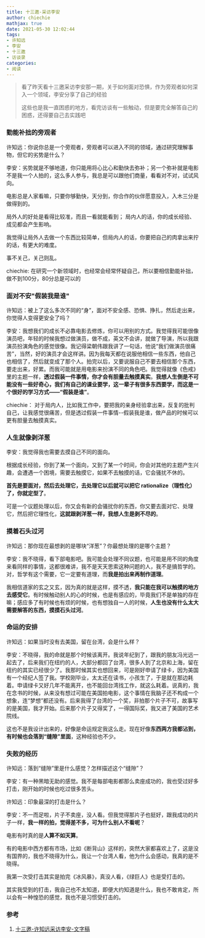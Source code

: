 ```yaml
---
title: 十三邀-采访李安
author: chiechie
mathjax: true
date: 2021-05-30 12:02:44
tags:
- 许知远
- 李安
- 十三邀
- 访谈录
categories:
- 阅读
---
```


> 看了昨天看十三邀采访李安那一期，关于如何面对恐惧，作为旁观者如何深入一个领域，李安分享了自己的经验
> 
> 这些也是我一直困惑的地方，看完访谈有一些触动，但是要完全解答自己的困惑，还得要自己去实践吧


### 勤能补拙的旁观者

许知远：你说你总是一个旁观者，旁观者可以进入不同的领域，通过研究理解事物，但它的劣势是什么？

李安：劣势就是不够地道，你只能用将心比心和勤快去弥补；另一个弥补就是电影不是我一个人拍的，这么多人参与，我总是可以跟他们商量，看看对不对，试试风向。

电影总是人家看嘛，只要你够勤快，天分到，你合作的伙伴愿意投入，入木三分是做得到的。

局外人的好处是看得比较准，而且一看就能看到；
局内人的话，你的成长经验、成见都会产生影响。

我觉得让局外人去做一个东西比较简单，但局内人的话，你要把自己的肉拿出来拧的话，有更大的难度。

事不关己，关己则乱。

chiechie: 在研究一个新领域时，也经常会经常怀疑自己，所以要相信勤能补拙，做不到100分，80分总是可以的

### 面对不安"假装我是谁"

许知远：被上了这么多次不同的“身”，面对不安全感、恐惧、挣扎，然后走出来，你觉得人变得更安全了吗？

李安：我想我们的成长不必靠电影去修炼，你可以用别的方式。我觉得我可能很像演员吧，年轻的时候我想过做演员，做不成，英文不会讲，就做了导演，所以我跟演员扮演角色的感觉很像。我记得梁朝伟跟我讲了一句话，他说“我们做演员很痛苦”，当然，好的演员才会这样讲。因为我每天都在说服他相信一些东西，他自己也相信了，然后就变成了那个人。拍完以后，又要说服自己不要去相信那个东西，要走出来，好累。而我可能就是用电影来扮演不同的角色吧。我觉得就像《色戒》里的主题一样，**透过假装一件事情，你才会有胆量去触摸真实**。**我想人生倒是不可能没有一些好奇心，我们有自己的课业要学，这一辈子有很多东西要学，而这是一个很好的学习方式——“假装是谁”**。

chiechie： 对于局内人，比如我工作中，要把我的亲身经验拿出来，反复的批判自己，让我感觉很痛苦，但是透过假装一件事情--假装我是谁，做产品的时候可以更有胆量去触摸真实。

### 人生就像剥洋葱

李安：我觉得我也需要去摸自己不同的面向。

根据成长经验，你到了某一个面向，又到了某一个时间，你会对其他的主题产生兴趣，会遭遇一个困境，需要去触摸它，如果不去触摸的话，它会骚扰不休的。

**首先是要面对，然后去处理它，去处理它以后就可以把它 rationalize（理性化）了，你就定型了**。

可是一个议题处理以后，你又会有新的会骚扰你的东西，你又要去面对它、处理它，然后把它理性化，**这就跟剥洋葱一样，我想人生是剥不尽的**。

### 摸着石头过河

许知远：那你现在最想剥的是哪块“洋葱”？你最想处理的是哪个主题？

李安：我不晓得，看下部电影吧。我可能会处理不同议题，也可能是用不同的角度来看同样的事情，这都很难讲，我不是天天思索这种问题的人，我不是搞哲学的。对，哲学有这个需要，它一定要有道理，而**我是拍出来再制作道理**。

我相信道家的玄之又玄，因为真的就是这样，摸不透，**我只能在我可以触摸的地方去感受它**。有时候触动别人的心的时候，也是有感应的，毕竟我们不是单独的存在嘛；感应多了有时候也有烦的时候，也有想独自一人的时候，**人生也没有什么太大需要解答的东西，摸摸石头过河**。

### 命运的安排

许知远：如果当时没有去美国，留在台湾，会是什么样？

李安：不晓得，我的命就是那个时候该离开。我说年纪到了，跟我的朋友冯光远一起去了，后来我们在纽约的人，大部分都回了台湾，很多人到了北京和上海，留在纽约的其实已经很少了。我那时候其实也想回来，可是刚好申请了绿卡，因为美国有一个经纪人签了我。学校刚毕业，太太还在读书，小孩生了，于是就在那边耗着。申请绿卡又好几年不能离开，也不能回台湾找工作，就这么耗着。说真的，我在念书的时候，从来没有想过可能在美国拍电影，这个事情在我脑子还不构成一个想象，连“梦想”都还没有。后来我得了台湾的一个奖，非拍那个片子不可，故事写的是美国，我才开始。后来那个片子又得奖了，一得国际奖，我又进了美国的艺术院线。

这也不是我设计出来的，好像是命运规定我这么走。现在好像**东西两方我都沾到，有时候也会落到“缝隙”里面**，这种经验也不少。

### 失败的经历

许知远：落到“缝隙”里是什么感觉？怎样描述这个“缝隙”？

李安：有一种黑暗无助的感觉。我不是每部电影都那么卖座成功的，我也受过好多打击，刚开始的时候也吃过很多苦头。

许知远：印象最深的打击是什么？

李安：不一而足啦，片子不卖座，没人看。但我觉得那片子也挺好，跟我成功的片子一样，**我一样的拍，觉得差不多，可为什么别人不看呢**？ 

电影有时真的是**人算不如天算**。

有的电影中西方都有市场，比如《断背山》这样的，突然大家都喜欢上了，这是没有国界的，我也不晓得为什么，我让一个台湾人看，他为什么会感动，我真的是不晓得。

我第一次受打击其实是拍完《冰风暴》，真没人看，《绿巨人》也是受打击的。

其实我受到的打击，我自己也不太知道，即便大约知道是什么，我也不敢肯定，所以会有一种惶恐的感觉，我也不是习惯受打击的。

### 参考
1. [十三邀-许知远采访李安-文字稿](https://www.sohu.com/a/349695818_563941)